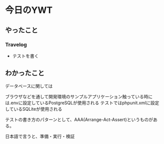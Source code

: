 # 今日のYWT

## やったこと

### Travelog

- テストを書く

## わかったこと

データベースに関しては

ブラウザなどを通して開発環境のサンプルアプリケーション触っている時には.envに設定しているPostgreSQLが使用される
テストではphpunit.xmlに設定しているSQLiteが使用される

テストの書き方のパターンとして、AAA(Arrange-Act-Assert)というものがある。

日本語で言うと、準備・実行・検証

